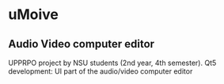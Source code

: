 # uMoive 
## Audio Video computer editor
UPPRPO project by NSU students (2nd year, 4th semester).
Qt5 development: UI part of the audio/video computer editor
